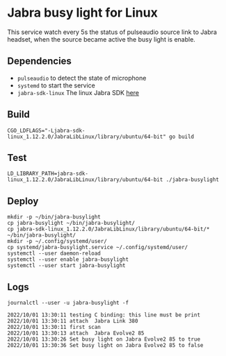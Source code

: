 # Jabra busy light for Linux

This service watch every 5s the status of pulseaudio source link to Jabra headset, when the source became active the busy light is enable.

## Dependencies

- `pulseaudio` to detect the state of microphone
- `systemd` to start the service 
- `jabra-sdk-linux` The linux Jabra SDK [here](https://developer.jabra.com/site/global/sdk/linux/index.gsp)

## Build 

```shell
CGO_LDFLAGS="-Ljabra-sdk-linux_1.12.2.0/JabraLibLinux/library/ubuntu/64-bit" go build
```

## Test 

```shell
LD_LIBRARY_PATH=jabra-sdk-linux_1.12.2.0/JabraLibLinux/library/ubuntu/64-bit ./jabra-busylight
```

## Deploy

```
mkdir -p ~/bin/jabra-busylight
cp jabra-busylight ~/bin/jabra-busylight/
cp jabra-sdk-linux_1.12.2.0/JabraLibLinux/library/ubuntu/64-bit/* ~/bin/jabra-busylight/
mkdir -p ~/.config/systemd/user/
cp systemd/jabra-busylight.service ~/.config/systemd/user/
systemctl --user daemon-reload
systemctl --user enable jabra-busylight
systemctl --user start jabra-busylight
```

## Logs

`journalctl --user -u jabra-busylight -f`

```
2022/10/01 13:30:11 testing C binding: this line must be print
2022/10/01 13:30:11 attach  Jabra Link 380
2022/10/01 13:30:11 first scan
2022/10/01 13:30:13 attach  Jabra Evolve2 85
2022/10/01 13:30:26 Set busy light on Jabra Evolve2 85 to true
2022/10/01 13:30:36 Set busy light on Jabra Evolve2 85 to false
```
